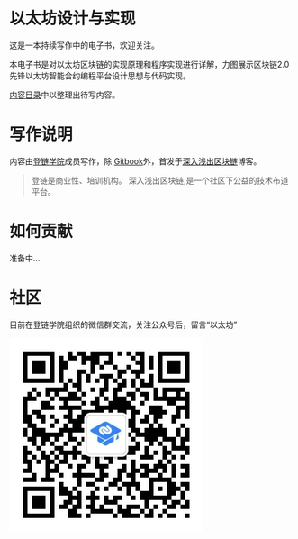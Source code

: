 # 以太坊设计与实现

这是一本持续写作中的电子书，欢迎关注。

本电子书是对以太坊区块链的实现原理和程序实现进行详解，力图展示区块链2.0先锋以太坊智能合约编程平台设计思想与代码实现。

[内容目录](SUMMARY.md)中以整理出待写内容。

# 写作说明

内容由[登链学院](https://upchain.ke.qq.com/?tuin=bd898bbf)成员写作，除 [Gitbook](https://ethereum.devdapp.cn/)外，首发于[深入浅出区块链](https://learnblockchain.cn/)博客。

> 登链是商业性、培训机构。
> 深入浅出区块链,是一个社区下公益的技术布道平台。

# 如何贡献

准备中...

# 社区

目前在登链学院组织的微信群交流，关注公众号后，留言“以太坊”

![](images/01.jpeg)
